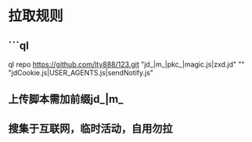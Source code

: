 # 拉取规则

## ```ql
ql repo https://github.com/lty888/123.git "jd_|m_|pkc_|magic.js|zxd.jd" "" "jdCookie.js|USER_AGENTS.js|sendNotify.js"

## 上传脚本需加前缀jd_|m_


## 搜集于互联网，临时活动，自用勿拉
